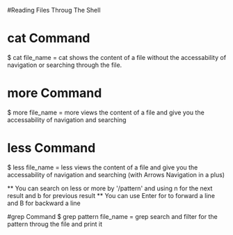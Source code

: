 #Reading Files Throug The Shell

# cat Command
$ cat file_name
= cat shows the content of a file without the accessability of navigation or searching through the file.

# more Command
$ more file_name
= more views the content of a file and give you the accessability of navigation and searching

# less Command
$ less file_name
= less views the content of a file and give you the accessability of navigation and searching (with Arrows Navigation in a plus)

** You can search on less or more by '/pattern' and using n for the next result and b for previous result
** You can use Enter for to forward a line and B for backward a line

#grep Command
$ grep pattern file_name
= grep search and filter for the pattern throug the file and print it
